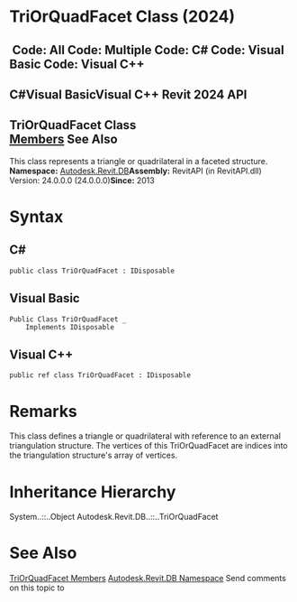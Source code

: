 # TriOrQuadFacet Class (2024)

﻿
 Code: All Code: Multiple Code: C# Code: Visual Basic Code: Visual C++   
---  
C#Visual BasicVisual C++
Revit 2024 API  
---  
TriOrQuadFacet Class  
[Members](bd29ebaf-04b0-0d91-5e8b-f00a26c47aae.md "TriOrQuadFacet Members") See Also  
---  
This class represents a triangle or quadrilateral in a faceted structure. 
**Namespace:** [Autodesk.Revit.DB](87546ba7-461b-c646-cbb1-2cb8f5bff8b2.md "Autodesk.Revit.DB Namespace")**Assembly:** RevitAPI (in RevitAPI.dll) Version: 24.0.0.0 (24.0.0.0)**Since:** 2013 
# Syntax
C#  
---  
```text
public class TriOrQuadFacet : IDisposable
```
  
Visual Basic  
---  
```text
Public Class TriOrQuadFacet _
	Implements IDisposable
```
  
Visual C++  
---  
```text
public ref class TriOrQuadFacet : IDisposable
```
  
# Remarks
This class defines a triangle or quadrilateral with reference to an external triangulation structure. The vertices of this TriOrQuadFacet are indices into the triangulation structure's array of vertices. 
# Inheritance Hierarchy
System..::..Object Autodesk.Revit.DB..::..TriOrQuadFacet
# See Also
[TriOrQuadFacet Members](bd29ebaf-04b0-0d91-5e8b-f00a26c47aae.md "TriOrQuadFacet Members")
[Autodesk.Revit.DB Namespace](87546ba7-461b-c646-cbb1-2cb8f5bff8b2.md "Autodesk.Revit.DB Namespace")
Send comments on this topic to 